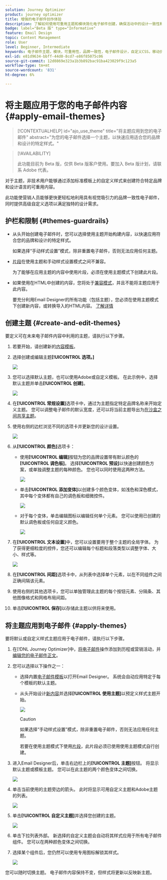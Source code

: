 ```yaml
---
solution: Journey Optimizer
product: journey optimizer
title: 增强的电子邮件创作体验
description: 了解如何使用可重用主题和模块简化电子邮件创建，确保活动中的设计一致性和效率。
badge: label="Beta 版" type="Informative"
feature: Email Design
topic: Content Management
role: User
level: Beginner, Intermediate
keywords: 电子邮件主题，模块，可重用性，品牌一致性，电子邮件设计，自定义CSS，移动优化
exl-id: e81d9634-bbff-44d0-8cd7-e86f85075c06
source-git-commit: 12d0869e323a1b3b892bac91ba423029f9c123a5
workflow-type: tm+mt
source-wordcount: '831'
ht-degree: 6%

---
```


# 将主题应用于您的电子邮件内容 {#apply-email-themes}

>[!CONTEXTUALHELP]
>id="ajo_use_theme"
>title="将主题应用到您的电子邮件"
>abstract="为您的电子邮件选择一个主题，以快速应用适合您的品牌和设计的特定样式。"

<!--This documentation provides a comprehensive guide to using themes to streamline your email creation process. With the ability to define reusable themes and leverage pre-designed modules, marketers can create professional, brand-aligned emails faster and with less effort.-->

>[!AVAILABILITY]
>
>此功能目前为 Beta 版，仅供 Beta 版客户使用。要加入 Beta 版计划，请联系 Adobe 代表。

对于主题，非技术用户能够通过添加标准模板<!-- to achieve brand specific results-->上的自定义样式来创建符合特定品牌和设计语言的可重用内容。

此功能使营销人员能够更快更轻松地利用具有视觉吸引力的品牌一致性电子邮件，同时提供高级自定义选项以满足独特的设计需求。

<!--What is the Enhanced Email Authoring Experience?

This feature introduces two key components to simplify and enhance email creation:

* **Theme Management System**: A centralized system for creating, customizing, and applying reusable themes to emails. Themes ensure consistent styling across campaigns and eliminate the need for repetitive manual styling.

* **Modules**: Pre-designed, reusable content blocks that abstract common email elements (e.g., titles, descriptions, images, and links). Modules are built using customizable low-level components, offering flexibility while maintaining design standards.

Key Benefits:

- **Consistency**: Ensure all emails align with your brand's design guidelines.
- **Efficiency**: Save time by reusing themes and modules across campaigns.
- **Customization**: Add custom CSS and mobile-specific styles for advanced designs.
- **Scalability**: Eliminate repetitive styling tasks, enabling faster email creation.-->

## 护栏和限制 {#themes-guardrails}

* 从头开始创建电子邮件时，您可以选择使用主题开始构建内容，以快速应用符合您的品牌和设计的特定样式。

  如果选择“手动样式设置”模式，除非重置电子邮件，否则无法应用任何主题。

* [片段](../content-management/fragments.md)在使用主题和手动样式设置模式之间不兼容。

  为了能够在应用主题的内容中使用片段，必须在使用主题模式下创建此片段。

* 如果使用在HTML中创建的内容，您将处于[兼容模式](existing-content.md)，并且不能将主题应用于此内容。

  要充分利用Email Designer的所有功能（包括主题），您必须在使用主题模式下创建新内容，或转换导入的HTML内容。 [了解详情](existing-content.md)

<!--If using a content created in Manual Styling mode or HTML, you cannot apply themes to this content. You must create a new content in Use Themes mode.

If you apply a theme to a content using a [fragment](../content-management/fragments.md) created in Manual Styling mode, the rendering may not be optimal.-->

## 创建主题 {#create-and-edit-themes}

要定义可在未来电子邮件内容中利用的主题，请执行以下步骤。

1. 若要开始，请创建新的[内容模板](../content-management/create-content-templates.md)。

1. 选择创建或编辑主题&#x200B;**[!UICONTROL 选项。]**

   ![](assets/theme-create.png)

1. 您可以选择默认主题，也可以使用Adobe或自定义模板。 在此示例中，选择默认主题并单击&#x200B;**[!UICONTROL 创建]**。

   ![](assets/theme-select.png)

1. 在&#x200B;**[!UICONTROL 常规设置]**&#x200B;选项卡中，通过为主题指定特定品牌名称来开始定义主题。 您可以调整电子邮件的默认宽度，还可以将当前主题导出为[在沙盒之间共享主题](../configuration/copy-objects-to-sandbox.md)。

   <!--![](assets/theme-general-settings.png)-->

1. 使用右侧的边栏浏览不同的选项卡并更新您的设计设置。

   ![](assets/theme-right-pane.png)

1. 从&#x200B;**[!UICONTROL 颜色]**&#x200B;选项卡：

   * 使用&#x200B;**[!UICONTROL 编辑]**&#x200B;按钮为您的品牌设置带有默认颜色的&#x200B;**[!UICONTROL 调色板]**。 选择&#x200B;**[!UICONTROL 预设]**&#x200B;以快速创建颜色方案，或单独调整主题的每种颜色。 您也可以同时使用这两种方法。

     ![](assets/theme-colors.gif)

   * 单击&#x200B;**[!UICONTROL 添加变体]**&#x200B;以创建多个颜色变体，如浅色和深色模式，其中每个变体都有自己的调色板和细微控件。

     ![](assets/theme-colors-variant.png)

   * 对于每个变体，单击编辑图标以编辑任何单个元素。 您可以使用已创建的默认调色板或任何自定义颜色。

     ![](assets/theme-colors-edit-variant.gif)

1. 在&#x200B;**[!UICONTROL 文本设置]**&#x200B;中，您可以设置要用于整个主题的全局字体。 为了获得更细粒度的控件，您还可以编辑每个标题和段落类型以调整字体、大小、样式等。

   ![](assets/theme-text.png)

1. 在&#x200B;**[!UICONTROL 间距]**&#x200B;选项卡中，从列表中选择单个元素，以在不同组件之间正确间隔该元素。

   <!--![](assets/theme-spacing.png)-->

1. 使用右侧的其他选项卡，您可以单独管理此主题的每个按钮元素、分隔条、其他图像格式和网格布局间距。

   <!--![](assets/theme-buttons.png)-->

1. 单击&#x200B;**[!UICONTROL 保存]**&#x200B;以存储此主题以供将来使用。

## 将主题应用到电子邮件 {#apply-themes}

要将默认或自定义样式主题应用于电子邮件，请执行以下步骤。

1. 在[!DNL Journey Optimizer]中，[将电子邮件](create-email.md)操作添加到历程或营销活动，并[编辑您的电子邮件正文](get-started-email-design.md#key-steps)。

1. 您可以选择以下操作之一：

   * 选择内置[电子邮件模板](use-email-templates.md)以打开Email Designer。 系统会自动应用特定于每个模板的默认主题。

   * 从头开始设计[新内容](content-from-scratch.md)并选择&#x200B;**[!UICONTROL 使用主题]**&#x200B;以预定义样式主题开始。

     ![](assets/theme-from-scratch.png)

     >[!CAUTION]
     >
     >如果选择“手动样式设置”模式，除非重置电子邮件，否则无法应用任何主题。
     >
     >若要在使用主题模式下使用[片段](../content-management/fragments.md)，此片段必须已使用使用主题模式自行创建。

1. 进入Email Designer后，单击右边栏上的&#x200B;**[!UICONTROL 主题]**&#x200B;按钮。 将显示默认主题或模板主题。 您可以在此主题的两个颜色变体之间切换。

   ![](assets/theme-default-hero.png)

1. 单击当前使用的主题旁边的箭头。 此时将显示可用自定义主题和Adobe主题的列表。

   ![](assets/theme-hero-change.png)

1. 单击&#x200B;**[!UICONTROL 自定义主题]**&#x200B;并选择您创建的主题。

   ![](assets/theme-select-custom.png)

1. 单击下拉列表外部。 新选择的自定义主题会自动将其样式应用于所有电子邮件组件。 您可以在两种颜色变体之间切换。

1. 选择某个组件后，您仍然可以使用专用图标解锁其样式。

   ![](assets/theme-unlock-style.png)

您可以随时切换主题。 电子邮件内容保持不变，但样式将更新以反映新主题。

<!--
>[!NOTE]
> - Themes apply styles globally. Ensure your theme is finalized before applying it to multiple emails.
> - Switching themes may override custom styles applied to individual components.

>[!CAUTION]
> - When using fragments, the email's theme will override the fragment's styles. A warning will be displayed in the editor if there is a conflict.

## Example Use Cases {#example-use-cases}

### 1. Creating a New Theme
- A marketer creates a theme with their brand's colors, fonts, and button styles.
- The theme is saved and reused across multiple email campaigns.

### 2. Switching Themes
- A marketer applies a holiday-themed design to an existing email by switching to a pre-designed holiday theme.-->
